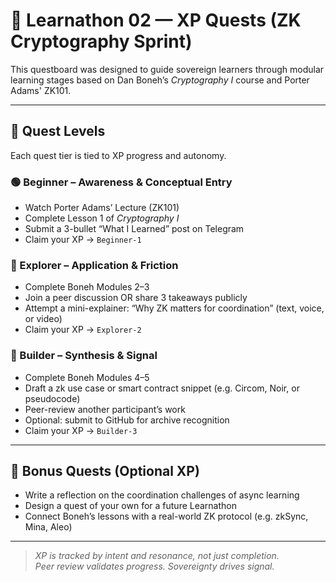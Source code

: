 # 🧠 Learnathon 02 — XP Quests (ZK Cryptography Sprint)

This questboard was designed to guide sovereign learners through modular learning stages based on Dan Boneh’s *Cryptography I* course and Porter Adams' ZK101.

---

## 🧭 Quest Levels

Each quest tier is tied to XP progress and autonomy.

### 🟢 Beginner – Awareness & Conceptual Entry
- Watch Porter Adams’ Lecture (ZK101)
- Complete Lesson 1 of *Cryptography I*
- Submit a 3-bullet “What I Learned” post on Telegram
- Claim your XP → `Beginner-1`

### 🔵 Explorer – Application & Friction
- Complete Boneh Modules 2–3  
- Join a peer discussion OR share 3 takeaways publicly  
- Attempt a mini-explainer: “Why ZK matters for coordination” (text, voice, or video)  
- Claim your XP → `Explorer-2`

### 🔴 Builder – Synthesis & Signal
- Complete Boneh Modules 4–5  
- Draft a zk use case or smart contract snippet (e.g. Circom, Noir, or pseudocode)  
- Peer-review another participant’s work  
- Optional: submit to GitHub for archive recognition  
- Claim your XP → `Builder-3`

---

## 🧠 Bonus Quests (Optional XP)
- Write a reflection on the coordination challenges of async learning  
- Design a quest of your own for a future Learnathon  
- Connect Boneh’s lessons with a real-world ZK protocol (e.g. zkSync, Mina, Aleo)

---

> *XP is tracked by intent and resonance, not just completion.  
Peer review validates progress. Sovereignty drives signal.*
